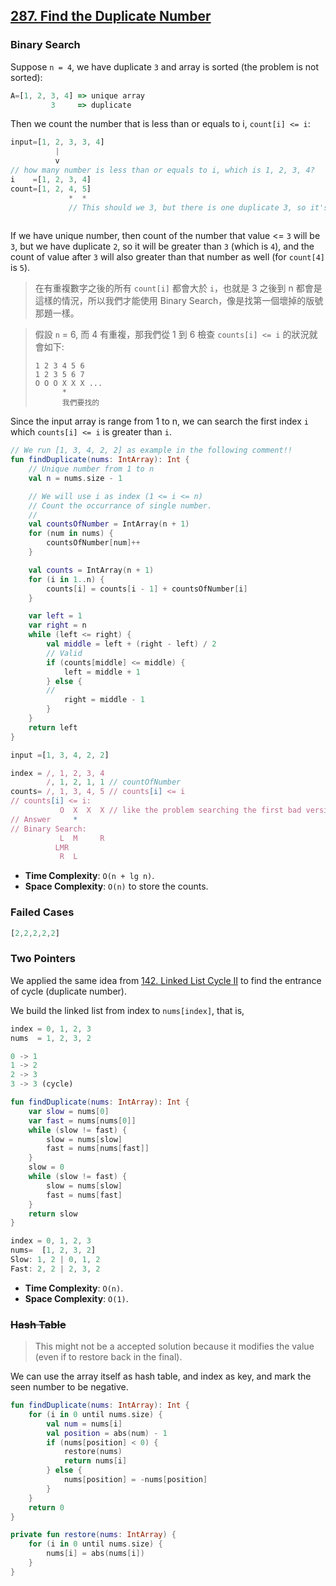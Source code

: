 ## [287. Find the Duplicate Number](https://leetcode.com/problems/find-the-duplicate-number)

### Binary Search

Suppose `n = 4`, we have duplicate `3` and array is sorted (the problem is not sorted): 

```js
A=[1, 2, 3, 4] => unique array
         3     => duplicate
```

Then we count the number that is less than or equals to i, `count[i] <= i`:

```js
input=[1, 2, 3, 3, 4]
          |
          v
// how many number is less than or equals to i, which is 1, 2, 3, 4?
i    =[1, 2, 3, 4]
count=[1, 2, 4, 5]
             *  *
             // This should we 3, but there is one duplicate 3, so it's 4
             
```

If we have unique number, then count of the number that value <= `3` will be `3`, but we have duplicate `2`, so it will be greater than `3` (which is `4`), and the count of value after `3` will also greater than that number as well (for `count[4]` is `5`).

> 在有重複數字之後的所有 `count[i]` 都會大於 `i`，也就是 3 之後到 n 都會是這樣的情況，所以我們才能使用 Binary Search，像是找第一個壞掉的版號那題一樣。

> 假設 `n` = 6, 而 4 有重複，那我們從 1 到 6 檢查 `counts[i] <= i` 的狀況就會如下:
> ```
> 1 2 3 4 5 6
> 1 2 3 5 6 7
> O O O X X X ...
>       *
>       我們要找的
> ```

Since the input array is range from 1 to n, we can search the first index `i` which `counts[i] <= i` is greater than `i`.

```kotlin
// We run [1, 3, 4, 2, 2] as example in the following comment!!
fun findDuplicate(nums: IntArray): Int {
    // Unique number from 1 to n
    val n = nums.size - 1

    // We will use i as index (1 <= i <= n)
    // Count the occurrance of single number.
    // 
    val countsOfNumber = IntArray(n + 1)
    for (num in nums) {
        countsOfNumber[num]++
    }

    val counts = IntArray(n + 1)
    for (i in 1..n) {
        counts[i] = counts[i - 1] + countsOfNumber[i]
    }

    var left = 1
    var right = n
    while (left <= right) {
        val middle = left + (right - left) / 2
        // Valid
        if (counts[middle] <= middle) {
            left = middle + 1
        } else {
        // 
            right = middle - 1
        }
    }
    return left
}
```

```js
input =[1, 3, 4, 2, 2]

index = /, 1, 2, 3, 4
        /, 1, 2, 1, 1 // countOfNumber
counts= /, 1, 3, 4, 5 // counts[i] <= i
// counts[i] <= i:
           O  X  X  X // like the problem searching the first bad version
// Answer     *
// Binary Search:
           L  M     R
          LMR
           R  L
```

* **Time Complexity**: `O(n + lg n)`.
* **Space Complexity**: `O(n)` to store the counts.

### Failed Cases
```js
[2,2,2,2,2]
```

### Two Pointers
We applied the same idea from [142. Linked List Cycle II](../leetcode/142.linked-list-cycle-ii.md) to find the entrance of cycle (duplicate number).

We build the linked list from index to `nums[index]`, that is,

```js
index = 0, 1, 2, 3
nums  = 1, 2, 3, 2

0 -> 1
1 -> 2
2 -> 3
3 -> 3 (cycle)
```

```kotlin
fun findDuplicate(nums: IntArray): Int {
    var slow = nums[0]
    var fast = nums[nums[0]]
    while (slow != fast) {
        slow = nums[slow]
        fast = nums[nums[fast]]
    }
    slow = 0
    while (slow != fast) {
        slow = nums[slow]
        fast = nums[fast]
    }
    return slow
}
```

```js
index = 0, 1, 2, 3
nums=  [1, 2, 3, 2]
Slow: 1, 2 | 0, 1, 2
Fast: 2, 2 | 2, 3, 2
```

* **Time Complexity**: `O(n)`.
* **Space Complexity**: `O(1)`.

### ~~Hash Table~~
> This might not be a accepted solution because it modifies the value (even if to restore back in the final).

We can use the array itself as hash table, and index as key, and mark the seen number to be negative.

```kotlin
fun findDuplicate(nums: IntArray): Int {
    for (i in 0 until nums.size) {
        val num = nums[i]
        val position = abs(num) - 1
        if (nums[position] < 0) {
            restore(nums)
            return nums[i]
        } else {
            nums[position] = -nums[position]
        }
    }
    return 0
}

private fun restore(nums: IntArray) {
    for (i in 0 until nums.size) {
        nums[i] = abs(nums[i])
    }
}
```